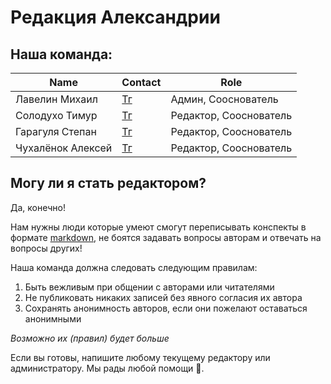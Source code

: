 # Редакция Александрии

## Наша команда:

| Name              | Contact                         | Role                   |
|-------------------|---------------------------------|------------------------|
| Лавелин Михаил    | [Тг](https://t.me/mikhaillav)   | Админ, Сооснователь    |
| Солодухо Тимур    | [Тг](https://t.me/TimurS09)     | Редактор, Сооснователь |
| Гарагуля Степан   | [Тг](https://t.me/Stephanieliq) | Редактор, Сооснователь |
| Чухалёнок Алексей | [Тг](https://t.me/AlexeyRoot)   | Редактор, Сооснователь |

## Могу ли я стать редактором?

Да, конечно!

Нам нужны люди которые умеют смогут переписывать конспекты в формате [markdown](https://ru.wikipedia.org/wiki/Markdown), не боятся задавать вопросы авторам и отвечать на вопросы других!

Наша команда должна следовать следующим правилам: <br>
1. Быть вежливым при общении с авторами или читателями <br>
2. Не публиковать никаких записей без явного согласия их автора <br>
3. Сохранять анонимность авторов, если они пожелают оставаться анонимными <br>

*Возможно их (правил) будет больше*

Если вы готовы, напишите любому текущему редактору или администратору.
Мы рады любой помощи 🤗.